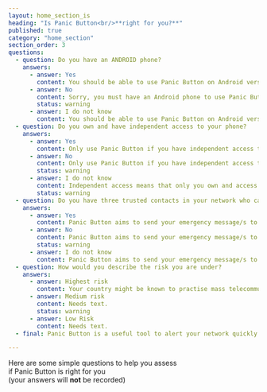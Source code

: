 ```yaml
---
layout: home_section_is
heading: "Is Panic Button<br/>**right for you?**"
published: true
category: "home_section"
section_order: 3
questions:
  - question: Do you have an ANDROID phone?
    answers:
      - answer: Yes
        content: You should be able to use Panic Button on Android versions ___-___
      - answer: No
        content: Sorry, you must have an Android phone to use Panic Button.
        status: warning
      - answer: I do not know
        content: You should be able to use Panic Button on Android versions ___-___
  - question: Do you own and have independent access to your phone?
    answers:
      - answer: Yes
        content: Only use Panic Button if you have independent access to your phone. This prevents false alarms and also misuse, such as partners or family members using the app to track you without your knowledge.
      - answer: No
        content: Only use Panic Button if you have independent access to your phone. This prevents false alarms and also misuse, such as partners or family members using the app to track you without your knowledge.
        status: warning
      - answer: I do not know
        content: Independent access means that only you own and access your phone - if you share your phone with a partner or family members it may not be a good idea to use Panic Button. This is to prevent false alarms and also misuse, such as partners or family members using the app to track you without your knowledge.
        status: warning
  - question: Do you have three trusted contacts in your network who can respond fast in an emergency?
    answers:
      - answer: Yes
        content: Panic Button aims to send your emergency message/s to your trusted contacts when you need help. However, the app is not able to guarantee a response. Think carefully when choosing yur trusted contacts and always talk to them first to ensure you have a response plan in place."
      - answer: No
        content: Panic Button aims to send your emergency message/s to your trusted contacts when you need help. However, the app is not able to guarantee a response. Think carefully when choosing your trusted contacts and always talk to them first to ensure you have a response plan in place.
        status: warning
      - answer: I do not know
        content: Panic Button aims to send your emergency message/s to your trusted contacts when you need help. However, the app is not able to guarantee a response. Think carefully when choosing your trusted contacts and always talk to them first to ensure you have a response plan in place.
  - question: How would you describe the risk you are under?
    answers:
      - answer: Highest risk
        content: Your country might be known to practise mass telecommunications monitoring and interception. If your profession makes you a target of this, then you should think seriously about whether using Panic Button will reveal information about your location and trusted contacts that could put you or them at increased risk.
      - answer: Medium risk
        content: Needs text.
        status: warning
      - answer: Low Risk
        content: Needs text.
  - final: Panic Button is a useful tool to alert your network quickly and discretely in an emergency. It is not a fail-safe security tool!

---
```


Here are some simple questions to help you assess<br/>
if Panic Button is right for you<br/>
(your answers will **not** be recorded) 

